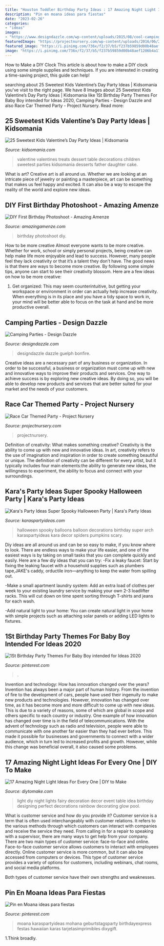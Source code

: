 ```yaml
---
title: "Houston Toddler Birthday Party Ideas : 17 Amazing Night Light Ideas For Every One"
description: "Pin en moana ideas para fiestas"
date: "2023-02-26"
categories:
- "ideas"
images:
- "https://www.designdazzle.com/wp-content/uploads/2015/08/cool-camping-party-ideas.jpg"
featuredImage: "https://projectnursery.com/wp-content/uploads/2016/06/20150906_125321.jpg"
featured_image: "https://i.pinimg.com/736x/f2/37/b5/f237b59859d00b48aef1206b4a17f8fb.jpg"
image: "https://i.pinimg.com/736x/f2/37/b5/f237b59859d00b48aef1206b4a17f8fb.jpg"
---
```



How to Make a DIY Clock
This article is about how to make a DIY clock using some simple supplies and techniques. If you are interested in creating a time-saving project, this guide can help!

	

		
searching about 25 Sweetest Kids Valentine’s Day Party Ideas | Kidsomania you've visit to the right page. We have 8 Images about 25 Sweetest Kids Valentine’s Day Party Ideas | Kidsomania like 1St Birthday Party Themes For Baby Boy intended for Ideas 2020, Camping Parties - Design Dazzle and also Race Car Themed Party - Project Nursery. Read more:
		
    
## 25 Sweetest Kids Valentine’s Day Party Ideas | Kidsomania

<img loading=lazy src="http://www.kidsomania.com/photos/25-the-sweetest-kids-valentines-day-party-ideas-20.jpg" onerror="this.onerror=null;this.src='https://tse1.mm.bing.net/th?id=OIP.R7XcyY0duKur9cikvkVOzgHaLP&amp;pid=15.1';" alt="25 Sweetest Kids Valentine’s Day Party Ideas | Kidsomania">

_Source: kidsomania.com_

>valentine valentines treats dessert table decorations children sweetest parties kidsomania desserts father daughter cake. 

	

What is art?
Creative art is all around us. Whether we are looking at an intricate piece of jewelry or painting a masterpiece, art can be something that makes us feel happy and excited. It can also be a way to escape the reality of the world and explore new ideas.

    
## DIY First Birthday Photoshoot - Amazing Amenze

<img loading=lazy src="https://amazingamenze.com/wp-content/uploads/2020/04/first-birthday-photoshoot.jpg" onerror="this.onerror=null;this.src='https://tse2.mm.bing.net/th?id=OIP.xyLv9TCyDPpSGv36BGNauAHaJ4&amp;pid=15.1';" alt="DIY First Birthday Photoshoot - Amazing Amenze">

_Source: amazingamenze.com_

>birthday photoshoot diy. 

	

How to be more creative
Almost everyone wants to be more creative. Whether for work, school or simply personal projects, being creative can help make life more enjoyable and lead to success. However, many people feel they lack creativity or that it’s a talent they don’t have. The good news is that there are ways to become more creative. By following some simple tips, anyone can start to see their creativity blossom.
Here are a few ideas on how to be more creative:

1) Get organized: This may seem counterintuitive, but getting your workspace or environment in order can actually help increase creativity. When everything is in its place and you have a tidy space to work in, your mind will be better able to focus on the task at hand and be more productive overall.

    
## Camping Parties - Design Dazzle

<img loading=lazy src="https://www.designdazzle.com/wp-content/uploads/2015/08/cool-camping-party-ideas.jpg" onerror="this.onerror=null;this.src='https://tse4.mm.bing.net/th?id=OIP.To6NMUD-13nXL6aXJogsHwHaMl&amp;pid=15.1';" alt="Camping Parties - Design Dazzle">

_Source: designdazzle.com_

>designdazzle dazzle guelph bonfire. 

	

Creative ideas are a necessary part of any business or organization. In order to be successful, a business or organization must come up with new and innovative ways to improve their products and services. One way to achieve success is by exploring new creative ideas. By doing so, you will be able to develop new products and services that are better suited for your market and the needs of your customers.

    
## Race Car Themed Party - Project Nursery

<img loading=lazy src="https://projectnursery.com/wp-content/uploads/2016/06/20150906_125321.jpg" onerror="this.onerror=null;this.src='https://tse3.mm.bing.net/th?id=OIP.7LUWs1jbdiIRNWYdNNw6BwHaNK&amp;pid=15.1';" alt="Race Car Themed Party - Project Nursery">

_Source: projectnursery.com_

>projectnursery. 

	

Definition of creativity: What makes something creative?
Creativity is the ability to come up with new and innovative ideas. In art, creativity refers to the use of imagination and inspiration in order to create something beautiful or unique. The definition of creativity can be different for every artist, but it typically includes four main elements:the ability to generate new ideas, the willingness to experiment, the ability to focus and connect with your surroundings.

    
## Kara&#039;s Party Ideas Super Spooky Halloween Party | Kara&#039;s Party Ideas

<img loading=lazy src="https://karaspartyideas.com/wp-content/uploads/2016/10/Spooky-Halloween-Party-via-Karas-Party-Ideas-KarasPartyIdeas.com9_.jpeg" onerror="this.onerror=null;this.src='https://tse2.mm.bing.net/th?id=OIP.DFv0MC7midStX9lXdahs6wHaLI&amp;pid=15.1';" alt="Kara&#039;s Party Ideas Super Spooky Halloween Party | Kara&#039;s Party Ideas">

_Source: karaspartyideas.com_

>halloween spooky balloons balloon decorations birthday super arch karaspartyideas kara decor spiders pumpkins scary. 

	

Diy ideas are all around us and can be so easy to make, if you know where to look.
There are endless ways to make your life easier, and one of the easiest ways is by taking on small tasks that you can complete quickly and easily. Here are a few diy ideas that you can try:
-Fix a leaky faucet: Start by fixing the leaking faucet with a household supplies such as plumbers tape,JAKE's caddy, orductile iron—anything to keep the water from spilling out.

-Make a small apartment laundry system: Add an extra load of clothes per week to your existing laundry service by making your own 2-3 loadlifter racks. This will cut down on time spent sorting through T-shirts and jeans for each wash.

-Add natural light to your home: You can create natural light in your home with simple projects such as attaching solar panels or adding LED lights to fixtures.

    
## 1St Birthday Party Themes For Baby Boy Intended For Ideas 2020

<img loading=lazy src="https://i.pinimg.com/736x/50/b1/26/50b126afa91e2d8f7fe86bd844b62623.jpg" onerror="this.onerror=null;this.src='https://tse4.mm.bing.net/th?id=OIP.lWBn_4MofdfVl0gpDz8jDQHaJ3&amp;pid=15.1';" alt="1St Birthday Party Themes For Baby Boy intended for Ideas 2020">

_Source: pinterest.com_

>. 

	

Invention and technology: How has innovation changed over the years?
Invention has always been a major part of human history. From the invention of fire to the development of cars, people have used their ingenuity to make new products and technologies. However, innovation has changed over time, as it has become more and more difficult to come up with new ideas. This is due to a variety of reasons, some of which are global in scope and others specific to each country or industry.
One example of how innovation has changed over time is in the field of telecommunications. With the advent of technology such as radio and television, people were able to communicate with one another far easier than they had ever before. This made it possible for businesses and governments to connect with a wider audience, which in turn led to increased profits and growth. However, while this change was beneficial overall, it also caused some problems.

    
## 17 Amazing Night Light Ideas For Every One | DIY To Make

<img loading=lazy src="http://www.diytomake.com/wp-content/uploads/2017/02/Kids-Party-Night-Light-Idea.jpg" onerror="this.onerror=null;this.src='https://tse3.mm.bing.net/th?id=OIP.S6aV2hxMmoMU24GB_BC98wHaLL&amp;pid=15.1';" alt="17 Amazing Night Light Ideas For Every One | DIY to Make">

_Source: diytomake.com_

>light diy night lights fairy decoration decor event table idea birthday designing perfect decorations rainbow decorating glow pool. 

	

What is customer service and how do you provide it?
Customer service is a term that is often used interchangeably with customer relations. It refers to the various methods through which customers can interact with companies and receive the service they need. From calling in for a repair to speaking with a supervisor, there are many ways to get help from your company.
There are two main types of customer service: face-to-face and online. Face-to-face customer service allows customers to interact with employees directly. Online customer service is more common, but it can also be accessed from computers or devices. This type of customer service provides a variety of options for customers, including webinars, chat rooms, and social media platforms.

Both types of customer service have their own strengths and weaknesses.

    
## Pin En Moana Ideas Para Fiestas

<img loading=lazy src="https://i.pinimg.com/736x/f2/37/b5/f237b59859d00b48aef1206b4a17f8fb.jpg" onerror="this.onerror=null;this.src='https://tse1.mm.bing.net/th?id=OIP.DYSjNuqaLnWrzQjSg83PKQHaLI&amp;pid=15.1';" alt="Pin en Moana ideas para fiestas">

_Source: pinterest.com_

>moana karaspartyideas mohana geburtstagsparty birthdayexpress festas hawaiian karas tarjetasimprimibles dixygift. 

	

1.Think broadly.

